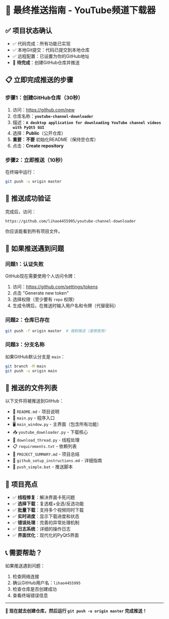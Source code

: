 # 🚀 最终推送指南 - YouTube频道下载器

## ✅ 项目状态确认
- ✅ 代码完成：所有功能已实现
- ✅ 本地Git提交：代码已提交到本地仓库
- ✅ 远程配置：已设置为你的GitHub地址
- 🔄 **待完成**：创建GitHub仓库并推送

## 📋 立即完成推送的步骤

### 步骤1：创建GitHub仓库（30秒）
1. 访问：https://github.com/new
2. 仓库名称：**`youtube-channel-downloader`**
3. 描述：**`A desktop application for downloading YouTube channel videos with PyQt5 GUI`**
4. 选择：**Public**（公开仓库）
5. **重要**：**不要** 初始化README（保持空仓库）
6. 点击：**Create repository**

### 步骤2：立即推送（10秒）
在终端中运行：
```bash
git push -u origin master
```

## 🎯 推送成功验证
完成后，访问：
```
https://github.com/lihao4455995/youtube-channel-downloader
```

你应该能看到所有项目文件。

## 🔧 如果推送遇到问题

### 问题1：认证失败
GitHub现在需要使用个人访问令牌：
1. 访问：https://github.com/settings/tokens
2. 点击 "Generate new token"
3. 选择权限（至少要有 `repo` 权限）
4. 生成令牌后，在推送时输入用户名和令牌（代替密码）

### 问题2：仓库已存在
```bash
git push -f origin master  # 强制推送（谨慎使用）
```

### 问题3：分支名称
如果GitHub默认分支是 `main`：
```bash
git branch -M main
git push -u origin main
```

## 📁 推送的文件列表
以下文件将被推送到GitHub：
- 📄 `README.md` - 项目说明
- 🚀 `main.py` - 程序入口
- 🖥️ `main_window.py` - 主界面（包含所有功能）
- 📥 `youtube_downloader.py` - 下载核心
- 🧵 `download_thread.py` - 线程处理
- 📋 `requirements.txt` - 依赖列表
- 📖 `PROJECT_SUMMARY.md` - 项目总结
- 🔧 `github_setup_instructions.md` - 详细指南
- 🔄 `push_simple.bat` - 推送脚本

## 🎉 项目亮点
- ✅ **线程修复**：解决界面卡死问题
- ✅ **选择下载**：复选框+全选/反选功能
- ✅ **批量下载**：支持多个视频同时下载
- ✅ **实时进度**：显示下载进度和状态
- ✅ **错误处理**：完善的异常处理机制
- ✅ **日志系统**：详细的操作日志
- ✅ **界面优化**：现代化的PyQt5界面

## 📞 需要帮助？
如果推送遇到问题：
1. 检查网络连接
2. 确认GitHub用户名：`lihao4455995`
3. 检查仓库是否创建成功
4. 查看终端错误信息

---

**🚀 现在就去创建仓库，然后运行 `git push -u origin master` 完成推送！**